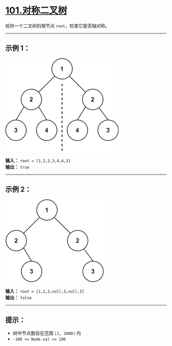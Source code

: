 # [101.对称二叉树](https://leetcode.cn/problems/symmetric-tree/description)

给你一个二叉树的根节点 `root`，检查它是否轴对称。

---

## 示例 1：

![示例1](../images/101.对称二叉树1.png)

**输入：** `root = [1,2,2,3,4,4,3]`  
**输出：** `true`

---

## 示例 2：

![示例2](../images/101.对称二叉树2.png)

**输入：** `root = [1,2,2,null,3,null,3]`  
**输出：** `false`

---

## 提示：

- 树中节点数目在范围 `[1, 1000]` 内
- `-100 <= Node.val <= 100` 
